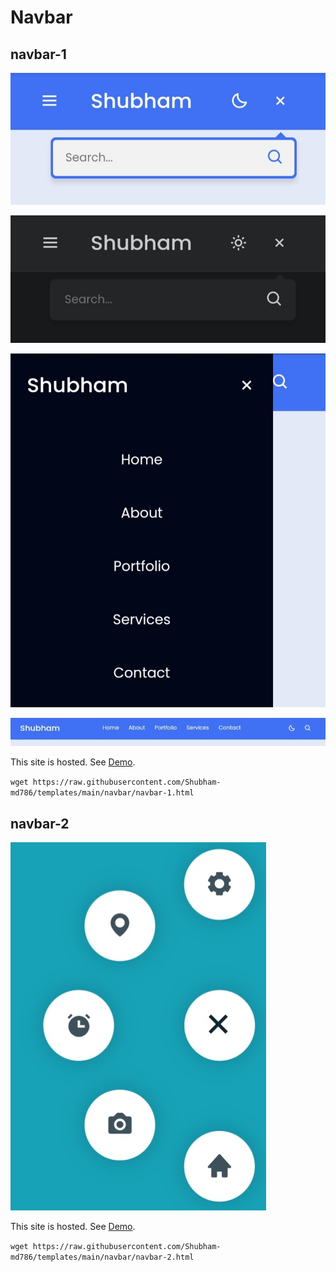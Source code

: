# Navbar

## navbar-1

![navbar-1-light](./images/navbar-1-light.jpg)

![navbar-1-dark](./images/navbar-1-dark.jpg)

![navbar-1-mobile](./images/navbar-1-mobile.jpg)

![navbar-1-desktop](./images/navbar-1-desktop.jpg)

This site is hosted. See [Demo](https://templatos.netlify.app/navbar/navbar-1).

`wget https://raw.githubusercontent.com/Shubham-md786/templates/main/navbar/navbar-1.html`

## navbar-2

![navbar-2](./images/navbar-2.jpg)

This site is hosted. See [Demo](https://templatos.netlify.app/navbar/navbar-2).

`wget https://raw.githubusercontent.com/Shubham-md786/templates/main/navbar/navbar-2.html`
